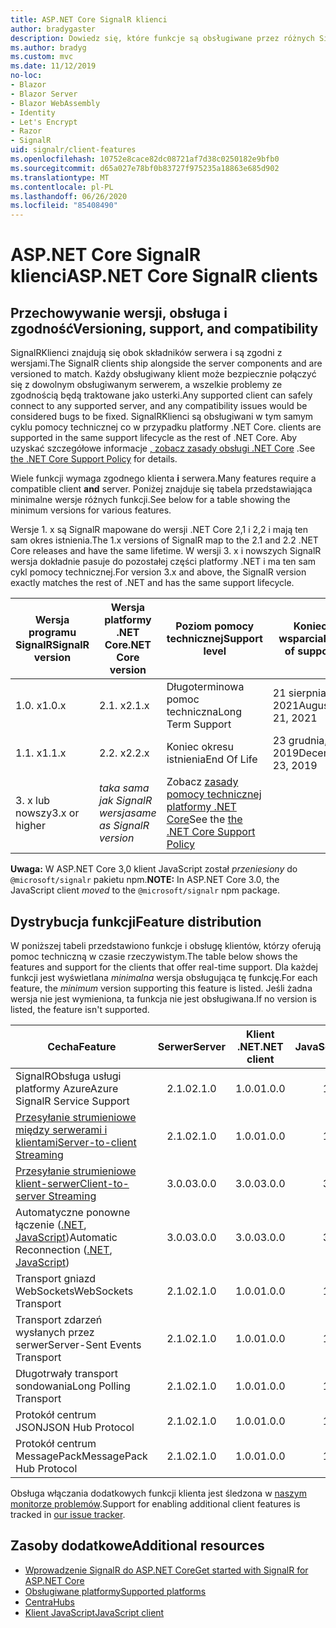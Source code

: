 ```yaml
---
title: ASP.NET Core SignalR klienci
author: bradygaster
description: Dowiedz się, które funkcje są obsługiwane przez różnych SignalR klientów ASP.NET Core.
ms.author: bradyg
ms.custom: mvc
ms.date: 11/12/2019
no-loc:
- Blazor
- Blazor Server
- Blazor WebAssembly
- Identity
- Let's Encrypt
- Razor
- SignalR
uid: signalr/client-features
ms.openlocfilehash: 10752e8cace82dc08721af7d38c0250182e9bfb0
ms.sourcegitcommit: d65a027e78bf0b83727f975235a18863e685d902
ms.translationtype: MT
ms.contentlocale: pl-PL
ms.lasthandoff: 06/26/2020
ms.locfileid: "85408490"
---
```

# <a name="aspnet-core-signalr-clients"></a><span data-ttu-id="f752f-103">ASP.NET Core SignalR klienci</span><span class="sxs-lookup"><span data-stu-id="f752f-103">ASP.NET Core SignalR clients</span></span>

## <a name="versioning-support-and-compatibility"></a><span data-ttu-id="f752f-104">Przechowywanie wersji, obsługa i zgodność</span><span class="sxs-lookup"><span data-stu-id="f752f-104">Versioning, support, and compatibility</span></span>

<span data-ttu-id="f752f-105">SignalRKlienci znajdują się obok składników serwera i są zgodni z wersjami.</span><span class="sxs-lookup"><span data-stu-id="f752f-105">The SignalR clients ship alongside the server components and are versioned to match.</span></span> <span data-ttu-id="f752f-106">Każdy obsługiwany klient może bezpiecznie połączyć się z dowolnym obsługiwanym serwerem, a wszelkie problemy ze zgodnością będą traktowane jako usterki.</span><span class="sxs-lookup"><span data-stu-id="f752f-106">Any supported client can safely connect to any supported server, and any compatibility issues would be considered bugs to be fixed.</span></span> SignalR<span data-ttu-id="f752f-107">Klienci są obsługiwani w tym samym cyklu pomocy technicznej co w przypadku platformy .NET Core.</span><span class="sxs-lookup"><span data-stu-id="f752f-107"> clients are supported in the same support lifecycle as the rest of .NET Core.</span></span> <span data-ttu-id="f752f-108">Aby uzyskać szczegółowe informacje [, zobacz zasady obsługi .NET Core](https://dotnet.microsoft.com/platform/support/policy/dotnet-core) .</span><span class="sxs-lookup"><span data-stu-id="f752f-108">See [the .NET Core Support Policy](https://dotnet.microsoft.com/platform/support/policy/dotnet-core) for details.</span></span>

<span data-ttu-id="f752f-109">Wiele funkcji wymaga zgodnego klienta **i** serwera.</span><span class="sxs-lookup"><span data-stu-id="f752f-109">Many features require a compatible client **and** server.</span></span> <span data-ttu-id="f752f-110">Poniżej znajduje się tabela przedstawiająca minimalne wersje różnych funkcji.</span><span class="sxs-lookup"><span data-stu-id="f752f-110">See below for a table showing the minimum versions for various features.</span></span>

<span data-ttu-id="f752f-111">Wersje 1. x są SignalR mapowane do wersji .NET Core 2,1 i 2,2 i mają ten sam okres istnienia.</span><span class="sxs-lookup"><span data-stu-id="f752f-111">The 1.x versions of SignalR map to the 2.1 and 2.2 .NET Core releases and have the same lifetime.</span></span> <span data-ttu-id="f752f-112">W wersji 3. x i nowszych SignalR wersja dokładnie pasuje do pozostałej części platformy .NET i ma ten sam cykl pomocy technicznej.</span><span class="sxs-lookup"><span data-stu-id="f752f-112">For version 3.x and above, the SignalR version exactly matches the rest of .NET and has the same support lifecycle.</span></span>

| <span data-ttu-id="f752f-113">Wersja programu SignalR</span><span class="sxs-lookup"><span data-stu-id="f752f-113">SignalR version</span></span> | <span data-ttu-id="f752f-114">Wersja platformy .NET Core</span><span class="sxs-lookup"><span data-stu-id="f752f-114">.NET Core version</span></span> | <span data-ttu-id="f752f-115">Poziom pomocy technicznej</span><span class="sxs-lookup"><span data-stu-id="f752f-115">Support level</span></span> | <span data-ttu-id="f752f-116">Koniec wsparcia</span><span class="sxs-lookup"><span data-stu-id="f752f-116">End of support</span></span> |
| - | - | - | - |
| <span data-ttu-id="f752f-117">1.0. x</span><span class="sxs-lookup"><span data-stu-id="f752f-117">1.0.x</span></span> | <span data-ttu-id="f752f-118">2.1. x</span><span class="sxs-lookup"><span data-stu-id="f752f-118">2.1.x</span></span> | <span data-ttu-id="f752f-119">Długoterminowa pomoc techniczna</span><span class="sxs-lookup"><span data-stu-id="f752f-119">Long Term Support</span></span> | <span data-ttu-id="f752f-120">21 sierpnia 2021</span><span class="sxs-lookup"><span data-stu-id="f752f-120">August 21, 2021</span></span> |
| <span data-ttu-id="f752f-121">1.1. x</span><span class="sxs-lookup"><span data-stu-id="f752f-121">1.1.x</span></span> | <span data-ttu-id="f752f-122">2.2. x</span><span class="sxs-lookup"><span data-stu-id="f752f-122">2.2.x</span></span> | <span data-ttu-id="f752f-123">Koniec okresu istnienia</span><span class="sxs-lookup"><span data-stu-id="f752f-123">End Of Life</span></span> | <span data-ttu-id="f752f-124">23 grudnia, 2019</span><span class="sxs-lookup"><span data-stu-id="f752f-124">December 23, 2019</span></span> |
| <span data-ttu-id="f752f-125">3. x lub nowszy</span><span class="sxs-lookup"><span data-stu-id="f752f-125">3.x or higher</span></span> | <span data-ttu-id="f752f-126">*taka sama jak SignalR wersja*</span><span class="sxs-lookup"><span data-stu-id="f752f-126">*same as SignalR version*</span></span> | <span data-ttu-id="f752f-127">Zobacz [zasady pomocy technicznej platformy .NET Core](https://dotnet.microsoft.com/platform/support/policy/dotnet-core)</span><span class="sxs-lookup"><span data-stu-id="f752f-127">See the [the .NET Core Support Policy](https://dotnet.microsoft.com/platform/support/policy/dotnet-core)</span></span> |

<span data-ttu-id="f752f-128">**Uwaga:** W ASP.NET Core 3,0 klient JavaScript został *przeniesiony* do `@microsoft/signalr` pakietu npm.</span><span class="sxs-lookup"><span data-stu-id="f752f-128">**NOTE:** In ASP.NET Core 3.0, the JavaScript client *moved* to the `@microsoft/signalr` npm package.</span></span>

## <a name="feature-distribution"></a><span data-ttu-id="f752f-129">Dystrybucja funkcji</span><span class="sxs-lookup"><span data-stu-id="f752f-129">Feature distribution</span></span>

<span data-ttu-id="f752f-130">W poniższej tabeli przedstawiono funkcje i obsługę klientów, którzy oferują pomoc techniczną w czasie rzeczywistym.</span><span class="sxs-lookup"><span data-stu-id="f752f-130">The table below shows the features and support for the clients that offer real-time support.</span></span> <span data-ttu-id="f752f-131">Dla każdej funkcji jest wyświetlana *minimalna* wersja obsługująca tę funkcję.</span><span class="sxs-lookup"><span data-stu-id="f752f-131">For each feature, the *minimum* version supporting this feature is listed.</span></span> <span data-ttu-id="f752f-132">Jeśli żadna wersja nie jest wymieniona, ta funkcja nie jest obsługiwana.</span><span class="sxs-lookup"><span data-stu-id="f752f-132">If no version is listed, the feature isn't supported.</span></span>

| <span data-ttu-id="f752f-133">Cecha</span><span class="sxs-lookup"><span data-stu-id="f752f-133">Feature</span></span> | <span data-ttu-id="f752f-134">Serwer</span><span class="sxs-lookup"><span data-stu-id="f752f-134">Server</span></span> | <span data-ttu-id="f752f-135">Klient .NET</span><span class="sxs-lookup"><span data-stu-id="f752f-135">.NET client</span></span> | <span data-ttu-id="f752f-136">Klient JavaScript</span><span class="sxs-lookup"><span data-stu-id="f752f-136">JavaScript client</span></span> | <span data-ttu-id="f752f-137">Klient Java</span><span class="sxs-lookup"><span data-stu-id="f752f-137">Java client</span></span> |
| ---- | :-: | :-: | :-: | :-: |
| <span data-ttu-id="f752f-138">SignalRObsługa usługi platformy Azure</span><span class="sxs-lookup"><span data-stu-id="f752f-138">Azure SignalR Service Support</span></span> |<span data-ttu-id="f752f-139">2.1.0</span><span class="sxs-lookup"><span data-stu-id="f752f-139">2.1.0</span></span>|<span data-ttu-id="f752f-140">1.0.0</span><span class="sxs-lookup"><span data-stu-id="f752f-140">1.0.0</span></span>|<span data-ttu-id="f752f-141">1.0.0</span><span class="sxs-lookup"><span data-stu-id="f752f-141">1.0.0</span></span>|<span data-ttu-id="f752f-142">1.0.0</span><span class="sxs-lookup"><span data-stu-id="f752f-142">1.0.0</span></span>|
| [<span data-ttu-id="f752f-143">Przesyłanie strumieniowe między serwerami i klientami</span><span class="sxs-lookup"><span data-stu-id="f752f-143">Server-to-client Streaming</span></span>](xref:signalr/streaming)          |<span data-ttu-id="f752f-144">2.1.0</span><span class="sxs-lookup"><span data-stu-id="f752f-144">2.1.0</span></span>|<span data-ttu-id="f752f-145">1.0.0</span><span class="sxs-lookup"><span data-stu-id="f752f-145">1.0.0</span></span>|<span data-ttu-id="f752f-146">1.0.0</span><span class="sxs-lookup"><span data-stu-id="f752f-146">1.0.0</span></span>|<span data-ttu-id="f752f-147">1.0.0</span><span class="sxs-lookup"><span data-stu-id="f752f-147">1.0.0</span></span>|
| [<span data-ttu-id="f752f-148">Przesyłanie strumieniowe klient-serwer</span><span class="sxs-lookup"><span data-stu-id="f752f-148">Client-to-server Streaming</span></span>](xref:signalr/streaming)          |<span data-ttu-id="f752f-149">3.0.0</span><span class="sxs-lookup"><span data-stu-id="f752f-149">3.0.0</span></span>|<span data-ttu-id="f752f-150">3.0.0</span><span class="sxs-lookup"><span data-stu-id="f752f-150">3.0.0</span></span>|<span data-ttu-id="f752f-151">3.0.0</span><span class="sxs-lookup"><span data-stu-id="f752f-151">3.0.0</span></span>|<span data-ttu-id="f752f-152">3.0.0</span><span class="sxs-lookup"><span data-stu-id="f752f-152">3.0.0</span></span>|
| <span data-ttu-id="f752f-153">Automatyczne ponowne łączenie ([.NET](/aspnet/core/signalr/dotnet-client?view=aspnetcore-3.0&tabs=visual-studio#handle-lost-connection), [JavaScript](/aspnet/core/signalr/javascript-client?view=aspnetcore-3.0#reconnect-clients))</span><span class="sxs-lookup"><span data-stu-id="f752f-153">Automatic Reconnection ([.NET](/aspnet/core/signalr/dotnet-client?view=aspnetcore-3.0&tabs=visual-studio#handle-lost-connection), [JavaScript](/aspnet/core/signalr/javascript-client?view=aspnetcore-3.0#reconnect-clients))</span></span>          |<span data-ttu-id="f752f-154">3.0.0</span><span class="sxs-lookup"><span data-stu-id="f752f-154">3.0.0</span></span>|<span data-ttu-id="f752f-155">3.0.0</span><span class="sxs-lookup"><span data-stu-id="f752f-155">3.0.0</span></span>|<span data-ttu-id="f752f-156">3.0.0</span><span class="sxs-lookup"><span data-stu-id="f752f-156">3.0.0</span></span>|❌|
| <span data-ttu-id="f752f-157">Transport gniazd WebSockets</span><span class="sxs-lookup"><span data-stu-id="f752f-157">WebSockets Transport</span></span> |<span data-ttu-id="f752f-158">2.1.0</span><span class="sxs-lookup"><span data-stu-id="f752f-158">2.1.0</span></span>|<span data-ttu-id="f752f-159">1.0.0</span><span class="sxs-lookup"><span data-stu-id="f752f-159">1.0.0</span></span>|<span data-ttu-id="f752f-160">1.0.0</span><span class="sxs-lookup"><span data-stu-id="f752f-160">1.0.0</span></span>|<span data-ttu-id="f752f-161">1.0.0</span><span class="sxs-lookup"><span data-stu-id="f752f-161">1.0.0</span></span>|
| <span data-ttu-id="f752f-162">Transport zdarzeń wysłanych przez serwer</span><span class="sxs-lookup"><span data-stu-id="f752f-162">Server-Sent Events Transport</span></span> |<span data-ttu-id="f752f-163">2.1.0</span><span class="sxs-lookup"><span data-stu-id="f752f-163">2.1.0</span></span>|<span data-ttu-id="f752f-164">1.0.0</span><span class="sxs-lookup"><span data-stu-id="f752f-164">1.0.0</span></span>|<span data-ttu-id="f752f-165">1.0.0</span><span class="sxs-lookup"><span data-stu-id="f752f-165">1.0.0</span></span>|❌|
| <span data-ttu-id="f752f-166">Długotrwały transport sondowania</span><span class="sxs-lookup"><span data-stu-id="f752f-166">Long Polling Transport</span></span> |<span data-ttu-id="f752f-167">2.1.0</span><span class="sxs-lookup"><span data-stu-id="f752f-167">2.1.0</span></span>|<span data-ttu-id="f752f-168">1.0.0</span><span class="sxs-lookup"><span data-stu-id="f752f-168">1.0.0</span></span>|<span data-ttu-id="f752f-169">1.0.0</span><span class="sxs-lookup"><span data-stu-id="f752f-169">1.0.0</span></span>|<span data-ttu-id="f752f-170">3.0.0</span><span class="sxs-lookup"><span data-stu-id="f752f-170">3.0.0</span></span>|
| <span data-ttu-id="f752f-171">Protokół centrum JSON</span><span class="sxs-lookup"><span data-stu-id="f752f-171">JSON Hub Protocol</span></span> |<span data-ttu-id="f752f-172">2.1.0</span><span class="sxs-lookup"><span data-stu-id="f752f-172">2.1.0</span></span>|<span data-ttu-id="f752f-173">1.0.0</span><span class="sxs-lookup"><span data-stu-id="f752f-173">1.0.0</span></span>|<span data-ttu-id="f752f-174">1.0.0</span><span class="sxs-lookup"><span data-stu-id="f752f-174">1.0.0</span></span>|<span data-ttu-id="f752f-175">1.0.0</span><span class="sxs-lookup"><span data-stu-id="f752f-175">1.0.0</span></span>|
| <span data-ttu-id="f752f-176">Protokół centrum MessagePack</span><span class="sxs-lookup"><span data-stu-id="f752f-176">MessagePack Hub Protocol</span></span> |<span data-ttu-id="f752f-177">2.1.0</span><span class="sxs-lookup"><span data-stu-id="f752f-177">2.1.0</span></span>|<span data-ttu-id="f752f-178">1.0.0</span><span class="sxs-lookup"><span data-stu-id="f752f-178">1.0.0</span></span>|<span data-ttu-id="f752f-179">1.0.0</span><span class="sxs-lookup"><span data-stu-id="f752f-179">1.0.0</span></span>|❌|

<span data-ttu-id="f752f-180">Obsługa włączania dodatkowych funkcji klienta jest śledzona w [naszym monitorze problemów](https://github.com/dotnet/AspNetCore/issues).</span><span class="sxs-lookup"><span data-stu-id="f752f-180">Support for enabling additional client features is tracked in [our issue tracker](https://github.com/dotnet/AspNetCore/issues).</span></span>

## <a name="additional-resources"></a><span data-ttu-id="f752f-181">Zasoby dodatkowe</span><span class="sxs-lookup"><span data-stu-id="f752f-181">Additional resources</span></span>

* <span data-ttu-id="f752f-182">[Wprowadzenie SignalR do ASP.NET Core](xref:tutorials/signalr)</span><span class="sxs-lookup"><span data-stu-id="f752f-182">[Get started with SignalR for ASP.NET Core](xref:tutorials/signalr)</span></span>
* [<span data-ttu-id="f752f-183">Obsługiwane platformy</span><span class="sxs-lookup"><span data-stu-id="f752f-183">Supported platforms</span></span>](xref:signalr/supported-platforms)
* [<span data-ttu-id="f752f-184">Centra</span><span class="sxs-lookup"><span data-stu-id="f752f-184">Hubs</span></span>](xref:signalr/hubs)
* [<span data-ttu-id="f752f-185">Klient JavaScript</span><span class="sxs-lookup"><span data-stu-id="f752f-185">JavaScript client</span></span>](xref:signalr/javascript-client)
